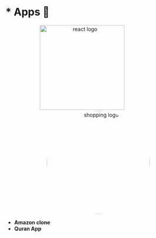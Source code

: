 # \* Apps 📱

<div align="center">
    <img src="https://user-images.githubusercontent.com/114832629/230302399-5d8f34e7-bfc5-4597-8fff-6293044f47bd.png" alt="react logo" width=230> 
    &emsp;&emsp;&emsp;&emsp;&emsp;&emsp;
    <img src="https://fscl01.fonpit.de/userfiles/7687254/image/NextPit_Apps-w1400h1050.jpg" alt="shopping logo" width="280px" height="auto" style="border-radius:50%"> 
</div>

- <b> Amazon clone
- <b> Quran App

